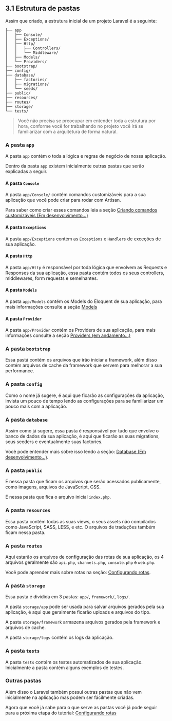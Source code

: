 ## 3.1 Estrutura de pastas

Assim que criado, a estrutura inicial de um projeto Laravel é a seguinte:

```
├── app 
│   ├── Console/
│   ├── Exceptions/
│   ├── Http/
│   │   ├── Controllers/
│   │   └── Middleware/
│   ├── Models/
│   └── Providers/
├── bootstrap/
├── config/
├── database/
│   ├── factories/
│   ├── migrations/
│   └── seeds/
├── public/
├── resources/
├── routes/
├── storage/
└── tests/
```

> Você não precisa se preocupar em entender toda a estrutura por hora, conforme você for trabalhando no projeto você irá se familiarizar com a arquitetura de forma natural.

### A pasta `app`
A pasta `app` contém o toda a lógica e regras de negócio de nossa aplicação.

Dentro da pasta `app` existem inicialmente outras pastas que serão explicadas a seguir.

#### A pasta `Console`
A pasta `app/Console/` contém comandos customizáveis para a sua aplicação que você pode criar para rodar com Artisan.

Para saber como criar esses comandos leia a seção [Criando comandos customizáveis (Em desenvolvimento...)]()

#### A pasta `Exceptions`
A pasta `app/Exceptions` contém as `Exceptions` e `Handlers` de exceções de sua aplicação.

#### A pasta `Http`
A pasta `app/Http` é responsável por toda lógica que envolvem as Requests e Responses da sua aplicação, essa pasta contém todos os seus controllers, middlewares, form requests e semelhantes.

#### A pasta `Models`
A pasta `app/Models` contém os Models do Eloquent de sua aplicação, para mais informações consulte a seção [Models](../2-Conceitos/6-Models-eloquent.md)

#### A pasta `Provider`
A pasta `app/Provider` contém os Providers de sua aplicação, para mais informações consulte a seção [Providers (em andamento...)]()

### A pasta `bootstrap`
Essa pastá contém os arquivos que irão iniciar a framework, além disso contém arquivos de cache da framework que servem para melhorar a sua performance.

### A pasta `config`
Como o nome já sugere, é aqui que ficarão as configurações da aplicação, invista um pouco de tempo lendo as configurações para se familiarizar um pouco mais com a aplicação.

### A pasta `database`
Assim como já sugere, essa pasta é responsável por tudo que envolve o banco de dados da sua aplicação, é aqui que ficarão as suas migrations, seus seeders e eventualmente suas factories.

Você pode entender mais sobre isso lendo a seção: [Database (Em desenvolvimento...)]().

### A pasta `public`
É nessa pasta que ficam os arquivos que serão acessados publicamente, como imagens, arquivos de JavaScript, CSS.

É nessa pasta que fica o arquivo inicial `index.php`.

### A pasta `resources`
Essa pasta contém todas as suas views, o seus assets não compilados como JavaScript, SASS, LESS, e etc. O arquivos de traduções também ficam nessa pasta.

### A pasta `routes`
Aqui estarão os arquivos de configuração das rotas de sua aplicação, os 4 arquivos geralmente são `api.php`, `channels.php`, `console.php` e `web.php`.

Você pode aprender mais sobre rotas na seção: [Configurando rotas](./2-Rotas.md).

### A pasta `storage`
Essa pasta é dividida em 3 pastas: `app/`, `framework/`, `logs/`.

A pasta `storage/app` pode ser usada para salvar arquivos gerados pela sua aplicação, é aqui que geralmente ficarão uploads e arquivos do tipo.

A pasta `storage/framework` armazena arquivos gerados pela framework e arquivos de cache.

A pasta `storage/logs` contém os logs da aplicação.

### A pasta `tests`
A pasta `tests` contém os testes automatizados de sua aplicação. Inicialmente a pasta contém alguns exemplos de testes.

### Outras pastas
Além disso o Laravel também possuí outras pastas que não vem inicialmente na aplicação mas podem ser fácilmente criadas.


Agora que você já sabe para o que serve as pastas você já pode seguir para a próxima etapa do tutorial: [Configurando rotas](./2-Rotas.md)